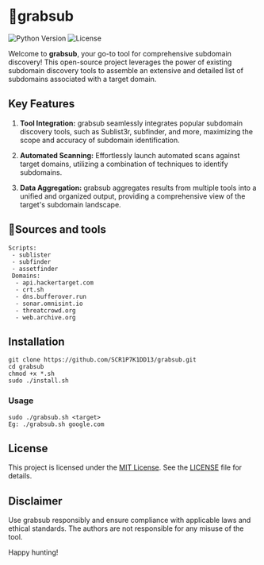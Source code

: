 # 🔎grabsub

![Python Version](https://img.shields.io/badge/shell-blue.svg)
![License](https://img.shields.io/badge/license-MIT-green.svg)

Welcome to **grabsub**, your go-to tool for comprehensive subdomain discovery! This open-source project leverages the power of existing subdomain discovery tools to assemble an extensive and detailed list of subdomains associated with a target domain.

## Key Features

1. **Tool Integration:** grabsub seamlessly integrates popular subdomain discovery tools, such as Sublist3r, subfinder, and more, maximizing the scope and accuracy of subdomain identification.

2. **Automated Scanning:** Effortlessly launch automated scans against target domains, utilizing a combination of techniques to identify subdomains.
   
3. **Data Aggregation:** grabsub aggregates results from multiple tools into a unified and organized output, providing a comprehensive view of the target's subdomain landscape.

## 🔧Sources and tools 

```
Scripts:
 - sublister
 - subfinder
 - assetfinder
 Domains:
  - api.hackertarget.com
  - crt.sh
  - dns.bufferover.run
  - sonar.omnisint.io
  - threatcrowd.org
  - web.archive.org
```
## Installation
```
git clone https://github.com/SCR1P7K1DD13/grabsub.git
cd grabsub
chmod +x *.sh
sudo ./install.sh
```

### Usage

``` 
sudo ./grabsub.sh <target>
Eg: ./grabsub.sh google.com
```
## License

This project is licensed under the [MIT License](LICENSE). See the [LICENSE](LICENSE) file for details.

## Disclaimer

Use grabsub responsibly and ensure compliance with applicable laws and ethical standards. The authors are not responsible for any misuse of the tool.

Happy hunting!
